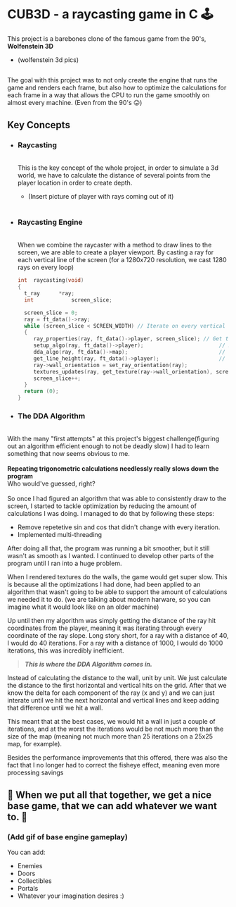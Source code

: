 # CUB3D - a raycasting game in C 🕹️

 This project is a barebones clone of the famous game from the 90's, **Wolfenstein 3D**

- (wolfenstein 3d pics)
 
##
 The goal with this project was to not only create the engine that runs the game and renders each frame, but also how to optimize the calculations for each frame in a way that allows the CPU to run the game smoothly on almost every machine. (Even from the 90's 😛)

 ## Key Concepts

 - ### Raycasting <br>
   <br>This is the key concept of the whole project, in order to simulate a 3d world, we have to calculate the distance of several points from the player location in order to create depth.

   - (Insert picture of player with rays coming out of it)
   <br>
- ### Raycasting Engine <br>
  <br>When we combine the raycaster with a method to draw lines to the screen, we are able to create a player viewport. By casting a ray for each vertical line of the screen (for a 1280x720 resolution, we cast 1280 rays on every loop)
   ```C
   int	raycasting(void)
   {
	 t_ray		*ray;
	 int			screen_slice;
   
	 screen_slice = 0;
	 ray = ft_data()->ray;
	 while (screen_slice < SCREEN_WIDTH) // Iterate on every vertical line on the screen
	 {
		ray_properties(ray, ft_data()->player, screen_slice); // Get this ray's properties (initial coordinates, etc.)
		setup_algo(ray, ft_data()->player);                        // Run the algorithm to set the wall slice orientation (North, South, West or East)
		dda_algo(ray, ft_data()->map);                             // and calculate the height of the line to be drawn to the screen (if the ray hits
		get_line_height(ray, ft_data()->player);                   // a wall that's further away from the player, the line needs to be smaller in height
		ray->wall_orientation = set_ray_orientation(ray);
		textures_updates(ray, get_texture(ray->wall_orientation), screen_slice);
		screen_slice++;
	 }
	 return (0);
   }
   ```

- ### The DDA Algorithm <br>
<br>With the many "first attempts" at this project's biggest challenge(figuring out an algorithm efficient enough to not be deadly slow) I had to learn something that now seems obvious to me.<br><br>
**Repeating trigonometric calculations needlessly really slows down the program**<br>
Who would've guessed, right?<br>
<br>
So once I had figured an algorithm that was able to consistently draw to the screen, I started to tackle optimization by reducing the amount of calculations I was doing.
I managed to do that by following these steps:
- Remove repetetive sin and cos that didn't change with every iteration.
- Implemented multi-threading

After doing all that, the program was running a bit smoother, but it still wasn't as smooth as I wanted. I continued to develop other parts of the program until I ran into a huge problem.

When I rendered textures do the walls, the game would get super slow.
This is because all the optimizations I had done, had been applied to an algorithm that wasn't going to be able to support the amount of calculations we needed it to do. (we are talking about modern harware, so you can imagine what it would look like on an older machine)

Up until then my algorithm was simply getting the distance of the ray hit coordinates from the player, meaning it was iterating through every coordinate of the ray slope.
Long story short, for a ray with a distance of 40, I would do 40 iterations. For a ray with a distance of 1000, I would do 1000 iterations, this was incredibly inefficient.

> ***This is where the DDA Algorithm comes in.***

Instead of calculating the distance to the wall, unit by unit. We just calculate the distance to the first horizontal and vertical hits on the grid. After that we know the delta for each component of the ray (x and y) and we can just interate
until we hit the next horizontal and vertical lines and keep adding that difference until we hit a wall.

This meant that at the best cases, we would hit a wall in just a couple of iterations, and at the worst the iterations would be not much more than the size of the map (meaning not much more than 25 iterations on a 25x25 map, for example).

Besides the performance improvements that this offered, there was also the fact that I no longer had to correct the fisheye effect, meaning even more processing savings

## 🥳 When we put all that together, we get a nice base game, that we can add whatever we want to. 🎉
### (Add gif of base engine gameplay) 
You can add:
- Enemies
- Doors
- Collectibles
- Portals
- Whatever your imagination desires :)
